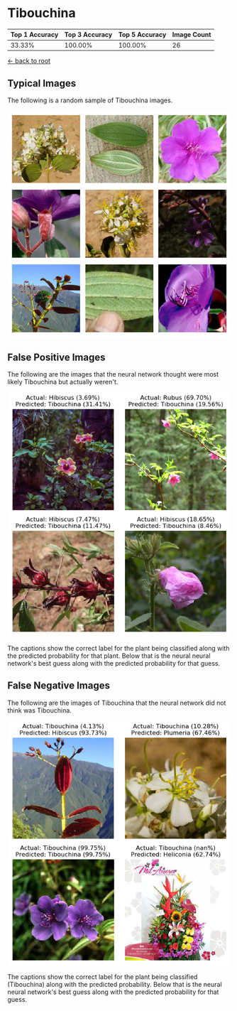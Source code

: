 
# Tibouchina

| Top 1 Accuracy | Top 3 Accuracy | Top 5 Accuracy | Image Count | 
| --- | --- | --- | --- |
| 33.33% | 100.00% | 100.00% | 26 | 

[← back to root](https://github.com/HACC2018/ohia.ai#results)

## Typical Images
The following is a random sample of Tibouchina images.
<p align="center"> <img src="../../../figures/typical/Tibouchina.png?raw=true"> </p>

## False Positive Images
The following are the images that the neural network thought were most likely Tibouchina but actually weren't.  
<p align="center"> <img src="../../../figures/false_positives/Tibouchina.png?raw=true"> </p>
The captions show the correct label for the plant being classified along with the predicted probability for that plant.  Below that is the neural neural network's best guess along with the predicted probability for that guess.

## False Negative Images
The following are the images of Tibouchina that the neural network did not think was Tibouchina.  
<p align="center"> <img src="../../../figures/false_negatives/Tibouchina.png?raw=true"> </p>
The captions show the correct label for the plant being classified (Tibouchina) along with the predicted probability.  Below that is the neural neural network's best guess along with the predicted probability for that guess.
